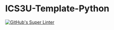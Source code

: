 # ICS3U-Template-Python

[![GitHub's Super Linter](https://github.com/Peter-Gemmell/ICS3U-Unit6-03-Python/workflows/GitHub's%20Super%20Linter/badge.svg)](https://github.com/Peter-Gemmell/ICS3U-Unit6-03-Python/actions)
